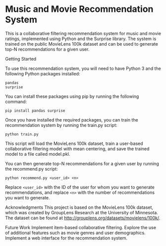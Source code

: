 
# Music and Movie Recommendation System

This is a collaborative filtering recommendation system for music and movie ratings, implemented using Python and the Surprise library. The system is trained on the public MovieLens 100k dataset and can be used to generate top-N recommendations for a given user.

Getting Started

To use this recommendation system, you will need to have Python 3 and the following Python packages installed:
```
pandas
surprise
```
You can install these packages using pip by running the following command:

```
pip install pandas surprise
```
Once you have installed the required packages, you can train the recommendation system by running the train.py script:

```
python train.py
```
This script will load the MovieLens 100k dataset, train a user-based collaborative filtering model with mean centering, and save the trained model to a file called model.pkl.

You can then generate top-N recommendations for a given user by running the recommend.py script:

```
python recommend.py <user_id> <n>
```
Replace ```<user_id>``` with the ID of the user for whom you want to generate recommendations, and replace ```<n>``` with the number of recommendations you want to generate.

Acknowledgments
This project is based on the MovieLens 100k dataset, which was created by GroupLens Research at the University of Minnesota. The dataset can be found at http://grouplens.org/datasets/movielens/100k/.

Future Work
Implement item-based collaborative filtering.
Explore the use of additional features such as movie genres and user demographics.
Implement a web interface for the recommendation system.
